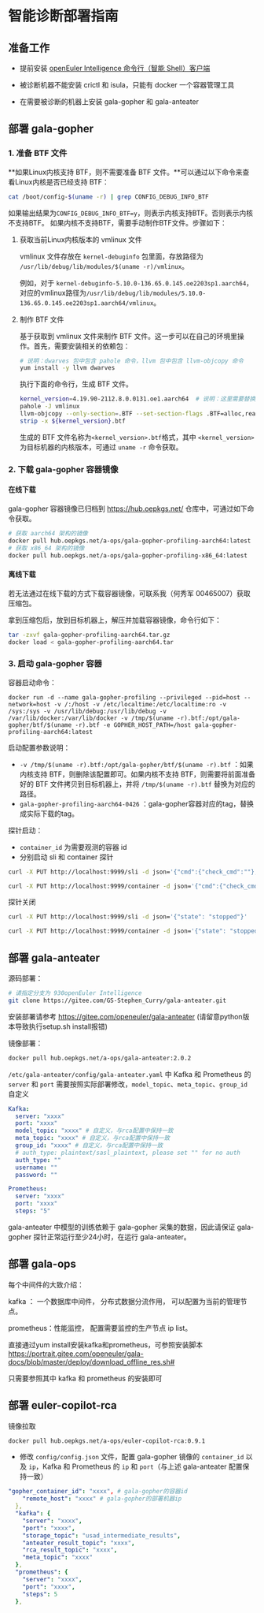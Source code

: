 # 智能诊断部署指南

## 准备工作

+ 提前安装 [openEuler Intelligence 命令行（智能 Shell）客户端](../../../使用指南/命令行客户端/命令行助手使用指南.md)

+ 被诊断机器不能安装 crictl 和 isula，只能有 docker 一个容器管理工具

+ 在需要被诊断的机器上安装 gala-gopher 和 gala-anteater

## 部署 gala-gopher

### 1. 准备 BTF 文件

**如果Linux内核支持 BTF，则不需要准备 BTF 文件。**可以通过以下命令来查看Linux内核是否已经支持 BTF：

```bash
cat /boot/config-$(uname -r) | grep CONFIG_DEBUG_INFO_BTF
```

如果输出结果为`CONFIG_DEBUG_INFO_BTF=y`，则表示内核支持BTF。否则表示内核不支持BTF。
如果内核不支持BTF，需要手动制作BTF文件。步骤如下：

1. 获取当前Linux内核版本的 vmlinux 文件

   vmlinux 文件存放在 `kernel-debuginfo` 包里面，存放路径为 `/usr/lib/debug/lib/modules/$(uname -r)/vmlinux`。

   例如，对于 `kernel-debuginfo-5.10.0-136.65.0.145.oe2203sp1.aarch64`，对应的vmlinux路径为`/usr/lib/debug/lib/modules/5.10.0-136.65.0.145.oe2203sp1.aarch64/vmlinux`。

2. 制作 BTF 文件

   基于获取到 vmlinux 文件来制作 BTF 文件。这一步可以在自己的环境里操作。首先，需要安装相关的依赖包：

   ```bash
   # 说明：dwarves 包中包含 pahole 命令，llvm 包中包含 llvm-objcopy 命令
   yum install -y llvm dwarves
   ```

   执行下面的命令行，生成 BTF 文件。

   ```bash
   kernel_version=4.19.90-2112.8.0.0131.oe1.aarch64  # 说明：这里需要替换成目标内核版本，可通过 uname -r 命令获取
   pahole -J vmlinux
   llvm-objcopy --only-section=.BTF --set-section-flags .BTF=alloc,readonly --strip-all vmlinux ${kernel_version}.btf
   strip -x ${kernel_version}.btf
   ```

   生成的 BTF 文件名称为`<kernel_version>.btf`格式，其中 `<kernel_version>`为目标机器的内核版本，可通过 `uname -r` 命令获取。

### 2. 下载 gala-gopher 容器镜像

#### 在线下载

gala-gopher 容器镜像已归档到 <https://hub.oepkgs.net/> 仓库中，可通过如下命令获取。

```bash
# 获取 aarch64 架构的镜像
docker pull hub.oepkgs.net/a-ops/gala-gopher-profiling-aarch64:latest
# 获取 x86_64 架构的镜像
docker pull hub.oepkgs.net/a-ops/gala-gopher-profiling-x86_64:latest
```

#### 离线下载

若无法通过在线下载的方式下载容器镜像，可联系我（何秀军 00465007）获取压缩包。

拿到压缩包后，放到目标机器上，解压并加载容器镜像，命令行如下：

```bash
tar -zxvf gala-gopher-profiling-aarch64.tar.gz
docker load < gala-gopher-profiling-aarch64.tar
```

### 3. 启动 gala-gopher 容器

容器启动命令：

```shell
docker run -d --name gala-gopher-profiling --privileged --pid=host --network=host -v /:/host -v /etc/localtime:/etc/localtime:ro -v /sys:/sys -v /usr/lib/debug:/usr/lib/debug -v /var/lib/docker:/var/lib/docker -v /tmp/$(uname -r).btf:/opt/gala-gopher/btf/$(uname -r).btf -e GOPHER_HOST_PATH=/host gala-gopher-profiling-aarch64:latest
```

启动配置参数说明：

+ `-v /tmp/$(uname -r).btf:/opt/gala-gopher/btf/$(uname -r).btf` ：如果内核支持 BTF，则删除该配置即可。如果内核不支持 BTF，则需要将前面准备好的 BTF 文件拷贝到目标机器上，并将 `/tmp/$(uname -r).btf` 替换为对应的路径。
+ `gala-gopher-profiling-aarch64-0426` ：gala-gopher容器对应的tag，替换成实际下载的tag。

探针启动：

+ `container_id` 为需要观测的容器 id
+ 分别启动 sli 和 container 探针

```bash
curl -X PUT http://localhost:9999/sli -d json='{"cmd":{"check_cmd":""},"snoopers":{"container_id":[""]},"params":{"report_period":5},"state":"running"}'
```

```bash
curl -X PUT http://localhost:9999/container -d json='{"cmd":{"check_cmd":""},"snoopers":{"container_id":[""]},"params":{"report_period":5},"state":"running"}'
```

探针关闭

```bash
curl -X PUT http://localhost:9999/sli -d json='{"state": "stopped"}'
```

```bash
curl -X PUT http://localhost:9999/container -d json='{"state": "stopped"}'
```

## 部署 gala-anteater

源码部署：

```bash
# 请指定分支为 930openEuler Intelligence
git clone https://gitee.com/GS-Stephen_Curry/gala-anteater.git
```

安装部署请参考 <https://gitee.com/openeuler/gala-anteater>
(请留意python版本导致执行setup.sh install报错)

镜像部署：

```bash
docker pull hub.oepkgs.net/a-ops/gala-anteater:2.0.2
```

`/etc/gala-anteater/config/gala-anteater.yaml` 中 Kafka 和 Prometheus 的 `server` 和 `port` 需要按照实际部署修改，`model_topic`、`meta_topic`、`group_id` 自定义

```yaml
Kafka:
  server: "xxxx"
  port: "xxxx"
  model_topic: "xxxx" # 自定义，与rca配置中保持一致
  meta_topic: "xxxx" # 自定义，与rca配置中保持一致
  group_id: "xxxx" # 自定义，与rca配置中保持一致
  # auth_type: plaintext/sasl_plaintext, please set "" for no auth
  auth_type: ""
  username: ""
  password: ""

Prometheus:
  server: "xxxx"
  port: "xxxx"
  steps: "5"
```

gala-anteater 中模型的训练依赖于 gala-gopher 采集的数据，因此请保证 gala-gopher 探针正常运行至少24小时，在运行 gala-anteater。

## 部署 gala-ops

每个中间件的大致介绍：

kafka ： 一个数据库中间件， 分布式数据分流作用， 可以配置为当前的管理节点。

prometheus：性能监控， 配置需要监控的生产节点 ip list。

直接通过yum install安装kafka和prometheus，可参照安装脚本 <https://portrait.gitee.com/openeuler/gala-docs/blob/master/deploy/download_offline_res.sh#>

只需要参照其中 kafka 和 prometheus 的安装即可

## 部署 euler-copilot-rca

镜像拉取

```bash
docker pull hub.oepkgs.net/a-ops/euler-copilot-rca:0.9.1
```

+ 修改 `config/config.json` 文件，配置 gala-gopher 镜像的 `container_id` 以及 `ip`，Kafka 和 Prometheus 的 `ip` 和 `port`（与上述 gala-anteater 配置保持一致）

```yaml
"gopher_container_id": "xxxx", # gala-gopher的容器id
    "remote_host": "xxxx" # gala-gopher的部署机器ip
  },
  "kafka": {
    "server": "xxxx",
    "port": "xxxx",
    "storage_topic": "usad_intermediate_results",
    "anteater_result_topic": "xxxx",
    "rca_result_topic": "xxxx",
    "meta_topic": "xxxx"
  },
  "prometheus": {
    "server": "xxxx",
    "port": "xxxx",
    "steps": 5
  },
```
